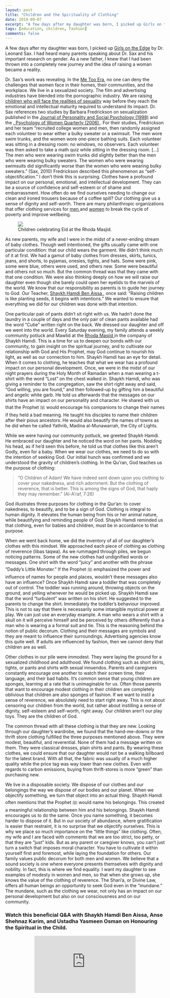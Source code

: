 ```yaml
---
layout: post
title: "Children and the Spirituality of Clothing"
date: 2019-09-07
excerpt: "A few days after my daughter was born, I picked up Girls on the Edge by Dr. Leonard Sax. I had heard many parents speaking about Dr. Sax and his important research on gender. As a new father, I knew that I had been thrown into a completely new journey and the idea of raising a woman became a reality."
tags: [education, children, fashion]
comments: false
---
```


A few days after my daughter was born, I picked up <a href="https://www.amazon.com/Girls-Edge-Girls-Sexual-Cyberbubble-Environmental/dp/0465022065">Girls on the Edge</a> by Dr. Leonard Sax. I had heard many parents speaking about Dr. Sax and his important research on gender. As a new father, I knew that I had been thrown into a completely new journey and the idea of raising a woman became a reality.

Dr. Sax’s work was revealing. In the <a href="https://www.vox.com/the-big-idea/2019/5/9/18541982/sexual-harassment-me-too-eeoc-complaints">Me Too Era</a>, no one can deny the challenges that women face in their homes, their communities, and the workplace. We live in a sexualized society. The film and advertising industries have blended into the pornographic industry. We are raising <a href="https://www.psychologytoday.com/us/blog/real-healing/201208/overexposed-and-under-prepared-the-effects-early-exposure-sexual-content"> children who will face the realities of sexuality</a> way before they reach the emotional and intellectual maturity required to understand its impact. Dr. Sax references two studies by Barbara Fredrickson on sexualization published in the <a href="https://www.researchgate.net/profile/Tomi-Ann_Roberts/publication/247434408_That_swimsuit_becomes_you_Sex_differences_in_self-objectification_restrained_eating_and_math_performance_Correction_to_Fredrickson_et_al_1998/links/5540fcb30cf2718618dc9672/That-swimsuit-becomes-you-Sex-differences-in-self-objectification-restrained-eating-and-math-performance-Correction-to-Fredrickson-et-al-1998.pdf"> Journal of Personality and Social Psychology (1998)</a> and the <a href="https://journals.sagepub.com/doi/abs/10.1111/j.1471-6402.2006.00262.x">. Psychology of Women Quarterly (2006) </a>. For their studies, Fredrickson and her team “recruited college women and men, then randomly assigned each volunteer to wear either a bulky sweater or a swimsuit. The men wore swim trunks, and the women wore one-piece bathing suits. Each volunteer was sitting in a dressing room: no windows, no observers. Each volunteer was then asked to take a math quiz while sitting in the dressing room. [...] The men who were wearing swim trunks did slightly better than the men who were wearing bulky sweaters. The women who were wearing swimsuits did significantly worse than the women who were wearing bulky sweaters.” (Sax, 2010) Fredrickson described this phenomenon as “self-objectification.” I don’t think this is surprising. Clothes have a profound impact on our personal, emotional, and intellectual development. They can be a source of confidence and self-esteem or of shame and embarrassment. How often do we find ourselves needing to change our clean and ironed trousers because of a coffee spill? Our clothing give us a sense of dignity and self-worth. There are many philanthropic organizations that offer clothing services for <a href="https://careergear.org"> men </a> and <a href="https://dressforsuccess.org">women</a> to break the cycle of poverty and improve wellbeing.

<figure>
	<img src="https://www.lifeontheshoulders.com/assets/img/IMG_4789.jpeg">
	<figcaption>Children celebrating Eid at the Rhoda Masjid.</figcaption>
</figure>
    
As new parents, my wife and I were in the midst of a never-ending stream of baby clothes. Though well intentioned, the gifts usually came with one particular condition: that our child wears the garment. We didn’t think much of it at first. We had a gamut of baby clothes from dresses, skirts, tunics, jeans, and shorts, to pyjamas, onesies, tights, and hats. Some were pink, some were blue, others were used, and others new. Some were beautiful and others not so much. But the common thread was that they came with that one condition. We were also thinking deeply on how we will raise our daughter even though she barely could open her eyelids to the marvels of the world. We know that our responsibility as parents is to guide her journey to God. Our Teacher, <a href="https://www.facebook.com/shaykhhamdi/"> Shaykh Hamdi Ben Aissa </a>, once said: “Raising children is like planting seeds, it begins with intentions.” We wanted to ensure that everything we did for our children was done with that intention.

One particular pair of pants didn’t sit right with us. We hadn’t done the laundry in a couple of days and the only pair of clean pants available had the word  “Cutie” written right on the back. We dressed our daughter and off we went into the world. Every Saturday evening, my family attends a weekly community potluck and Mawlid at the <a href="https://rhodainstitute.org/"> Rhoda Masjid </a> in the company of Shaykh Hamdi. This is a time for us to deepen our bonds with our community, to gain insight on the spiritual journey, and to cultivate our relationship with God and His Prophet, may God continue to nourish his light, as well as our connection to him. Shaykh Hamdi has an eye for detail. When it comes to clothing, he teaches that what we wear has a profound impact on our personal development. Once, we were in the midst of our night prayers during the Holy Month of Ramadan when a man wearing a t-shirt with the word “Lost” on the chest walked in. Shaykh Hamdi, who was giving a reminder to the congregation, saw the shirt right away and said, “God willing, you are found,” and then followed-up by gifting him a beautiful and angelic white garb. He told us afterwards that the messages on our shirts have an impact on our personality and character. He shared with us that the Prophet ﷺ would encourage his companions to change their names if they held a bad meaning. He taught his disciples to name their children after their pious ancestors. He would also beautify the names of towns as he did when he called Yathrib, Madina al-Munawarrah, the City of Lights. 

While we were having our community potluck, we greeted Shaykh Hamdi. He embraced our daughter and he noticed the word on her pants. Nodding his head, as if he’d seen this before, he told us that clothes like this aren’t Godly, even for a baby. When we wear our clothes, we need to do so with the intention of seeking God.  Our initial hunch was confirmed and we understood the gravity of children’s clothing. In the Qu’ran, God teaches us the purpose of clothing:

> “O Children of Adam! We have indeed sent down upon you clothing to cover your nakedness, and rich adornment. But the clothing of reverence, that is better. This is among the signs of God, that haply they may remember.” (Al-A'raf, 7:26)

God illustrates three purposes for clothing in the Qur’an: to cover nakedness, to beautify, and to be a sign of God. Clothing is integral to human dignity. It elevates the human being from his or her animal nature, while beautifying and reminding people of God. Shaykh Hamdi reminded us that clothing, even for babies and children, must be in accordance to that purpose.

When we went back home, we did the inventory of all of our daughter’s clothes with this mindset. We approached each piece of clothing as clothing of reverence (libas taqwa). As we rummaged through piles, we begun noticing patterns. Some of the new clothes had undignified words or messages. One shirt with the word “juicy” and another with the phrase “Daddy’s Little Monster.” If the Prophet ﷺ emphasized the power and influence of names for people and places, wouldn’t these messages also have an influence? Once Shaykh Hamdi saw a toddler that was completely out of control. The toddler was running around, throwing objects on the ground, and yelling whenever he would be picked up. Shaykh Hamdi saw that the word “turbulent” was written on his shirt. He suggested to the parents to change the shirt. Immediately the toddler’s behaviour improved. This is not to say that there is necessarily some intangible mystical power at play. We can just use an everyday example. A man who wears a shirt with a skull on it will perceive himself and be perceived by others differently than a man who is wearing a a formal suit and tie. This is the reasoning behind the notion of public decorum. Clothing and their messages are symbols and they are meant to influence their surroundings. Advertising agencies know this quite well. If adults are influenced by fashion, then we cannot deny that children are as well.

Other clothes in our pile were immodest. They were laying the ground for a sexualized childhood and adulthood. We found clothing such as short skirts, tights, or pants and shirts with sexual innuendos. Parents and caregivers constantly encourage one another to watch their screen time, their language, and their bad habits. It’s common sense that young children are sponges, learning at a rate that is unimaginable for us. Often those parents that want to encourage modest clothing in their children are completely oblivious that children are also sponges of fashion. If we want to instil a sense of reverence, we absolutely need to start right away. This is not about censoring our children from the world, but rather about instilling a sense of dignity, self-esteem and self-worth, right away. Our children aren’t our play toys. They are the children of God.

The common thread with all these clothing is that they are new. Looking through our daughter’s wardrobe, we found that the hand-me-downs or the thrift store clothing fulfilled the three purposes mentioned above. They were modest, beautiful, and reverential. None of them had a message written on them. They were classical dresses, plain shirts and pants. By wearing these clothes, we could ensure that our daughter would not be a walking billboard for the latest brand. With all that, the fabric was usually of a much higher quality while the price tag was way lower than new clothes. Even with regards to carbon emissions, buying from thrift-stores is more “green” than purchasing new. 

We live in a disposable society. We dispose of our clothes and our belongings the way we dispose of our bodies and our planet. When we objectify something, we turn that object into an actual thing. Shaykh Hamdi often mentions that the Prophet ﷺ would name his belongings. This created a meaningful relationship between him and his belongings. Shaykh Hamdi encourages us to do the same. Once you name something, it becomes harder to dispose of it. But in our society of abundance, where gratification is easier than restraint, it is no surprise that we objectify ourselves. This is why we place so much importance on the “little things” like clothing. Often, my wife and I are faced with comments that we are too strict, too petty, or that they are “just” kids. But as any parent or caregiver knows, you can’t just turn a switch that imposes moral character. You have to cultivate it within yourself first and foremost, while laying the foundation for others. Our family values public decorum for both men and women. We believe that a sound society is one where everyone presents themselves with dignity and nobility. In fact, this is where we find equality. I want my daughter to see examples of modesty in women and men, so that when she grows up, she knows the value of the clothing of reverence. The Shari’a, or Divine Law, offers all human beings an opportunity to seek God even in the “mundane.” The mundane, such as the clothing we wear, not only has an impact on our personal development but also on our consciousness and on our community.

### Watch this beneficial Q&A with Shaykh Hamdi Ben Aissa, Anse Shehnaz Karim, and Ustadha Yasmeen Osman on Honouring the Spiritual in the Child.

<center><iframe width="320" height="180" src="https://www.youtube.com/embed/5Fx-1bIplfY" frameborder="0" allow="accelerometer; autoplay; encrypted-media; gyroscope; picture-in-picture" allowfullscreen></iframe></center>
